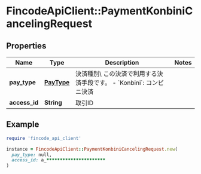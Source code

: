 # FincodeApiClient::PaymentKonbiniCancelingRequest

## Properties

| Name | Type | Description | Notes |
| ---- | ---- | ----------- | ----- |
| **pay_type** | [**PayType**](PayType.md) | 決済種別\\ この決済で利用する決済手段です。  - &#x60;Konbini&#x60;: コンビニ決済  |  |
| **access_id** | **String** | 取引ID  |  |

## Example

```ruby
require 'fincode_api_client'

instance = FincodeApiClient::PaymentKonbiniCancelingRequest.new(
  pay_type: null,
  access_id: a_**********************
)
```

